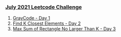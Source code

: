 ### [July 2021 Leetcode Challenge](https://leetcode.com/explore/featured/card/july-leetcoding-challenge-2021/)

1. [GrayCode - Day 1](/_2021/_07_july2021/Day_01_89_Gray_Code.java)
2. [Find K Closest Elements - Day 2](/_2021/_07_july2021/Day_02_658_Find_K_Closest_Elements.java)
3. [Max Sum of Rectangle No Larger Than K - Day 3](/_2021/_07_july2021/Day_03_363_Max_Sum_of_Rectangle_No_Larger_Than_K.java)
